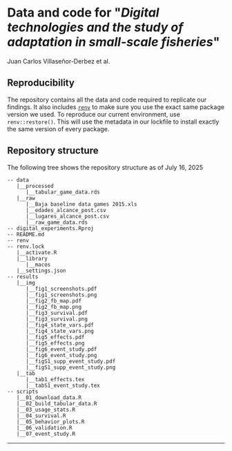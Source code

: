 # Data and code for "_Digital technologies and the study of adaptation in small-scale fisheries_"

Juan Carlos Villaseñor-Derbez et al.

## Reproducibility

The repository contains all the data and code required to replicate our findings. It also includes [`renv`](https://rstudio.github.io/renv/articles/renv.html#getting-started) to
make sure you use the exact same package version we used. To reproduce our current environment,
use `renv::restore()`. This will use the metadata in our lockfile to install exactly the same version of every package.


## Repository structure

The following tree shows the repository structure as of July 16, 2025

```
-- data
   |__processed
      |__tabular_game_data.rds
   |__raw
      |__Baja baseline data games 2015.xls
      |__edades_alcance_post.csv
      |__lugares_alcance_post.csv
      |__raw_game_data.rds
-- digital_experiments.Rproj
-- README.md
-- renv
-- renv.lock
   |__activate.R
   |__library
      |__macos
   |__settings.json
-- results
   |__img
      |__fig1_screenshots.pdf
      |__fig1_screenshots.png
      |__fig2_fb_map.pdf
      |__fig2_fb_map.png
      |__fig3_survival.pdf
      |__fig3_survival.png
      |__fig4_state_vars.pdf
      |__fig4_state_vars.png
      |__fig5_effects.pdf
      |__fig5_effects.png
      |__fig6_event_study.pdf
      |__fig6_event_study.png
      |__figS1_supp_event_study.pdf
      |__figS1_supp_event_study.png
   |__tab
      |__tab1_effects.tex
      |__tabS1_event_study.tex
-- scripts
   |__01_download_data.R
   |__02_build_tabular_data.R
   |__03_usage_stats.R
   |__04_survival.R
   |__05_behavior_plots.R
   |__06_validation.R
   |__07_event_study.R
```

---------
